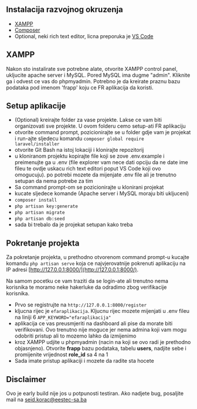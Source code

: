 ## Instalacija razvojnog okruzenja

- [XAMPP](https://www.apachefriends.org/download.html)
- [Composer](https://getcomposer.org/download/)
- Optional, neki rich text editor, licna preporuka je [VS Code](https://code.visualstudio.com/download)

## XAMPP

Nakon sto instalirate sve potrebne alate, otvorite XAMPP control panel, ukljucite apache server i MySQL. Pored MySQL ima dugme "admin". Kliknite ga i odvest ce vas do phpmyadmin. Potrebno je da kreirate praznu bazu podataka pod imenom 'frapp' koju ce FR aplikacija da koristi.

## Setup aplikacije

- (Optional) kreirajte folder za vase projekte. Lakse ce vam biti organizovati sve projekte. U ovom folderu cemo setup-ati FR aplikaciju
- otvorite command prompt, pozicionirajte se u folder gdje vam je projekat i run-ajte sljedecu komandu `composer global require laravel/installer`
- otvorite Git Bash na istoj lokaciji i klonirajte repozitorij
- u kloniranom projektu kopirajte file koji se zove .env.example i preimenujte ga u .env (file explorer vam nece dati opciju da ne date ime fileu te ovdje uskacu rich text editori poput VS Code koji ovo omogucuju). po potrebi mozete da mijenjate .env file ali je trenutno setupan da nema potrebe za tim
- Sa command prompt-om se pozicionirajte u klonirani projekat
- kucate sljedece komande (Apache server i MySQL moraju biti ukljuceni)
- `composer install`
- `php artisan key:generate`
- `php artisan migrate`
- `php artisan db:seed`
- sada bi trebalo da je projekat setupan kako treba

## Pokretanje projekta 

Za pokretanje projekta, u prethodno otvorenom command prompt-u kucajte komandu `php artisan serve` koja ce najvjerovatnije pokrenuti aplikaciju na IP adresi [http://127.0.0.1:8000/](http://127.0.0.1:8000/). 

Na samom pocetku ce vam traziti da se login-ate ali trenutno nema korisnika te moramo neke hakerluke da odradimo zbog verifikacije korisnika.
- Prvo se registrujte na `http://127.0.0.1:8000/register`
- kljucna rijec je `efaraplikacija`. Kljucnu rijec mozete mijenjati u .env fileu na liniji 6 `APP_KEYWORD="efaraplikacija"`
- aplikacija ce vas preusmjeriti na dashboard ali pise da morate biti verifikovani. Ovo trenutno nije moguce jer nema admina koji vam mogu odobriti pristup ali to mozemo lahko da izmijenimo
- kroz XAMPP udjite u phpmyadmin (nacin na koji se ovo radi je prethodno objasnjeno). Otvorite **frapp** bazu podataka, tabelu **users**, nadjite sebe i promijenite vrijednost **role_id** sa 4 na 1
- Sada imate pristup aplikaciji i mozete da radite sta hocete

## Disclaimer

Ovo je early build  nije jos u potpunosti testiran. Ako nadjete bug, posaljite mail na [seid.korac@eestec-sa.ba](seid.korac@eestec-sa.ba)
